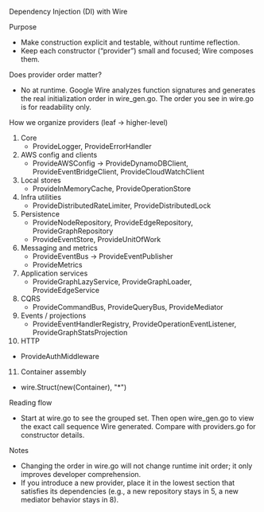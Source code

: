 Dependency Injection (DI) with Wire

Purpose
- Make construction explicit and testable, without runtime reflection.
- Keep each constructor (“provider”) small and focused; Wire composes them.

Does provider order matter?
- No at runtime. Google Wire analyzes function signatures and generates the real initialization order in wire_gen.go. The order you see in wire.go is for readability only.

How we organize providers (leaf → higher-level)
1) Core
   - ProvideLogger, ProvideErrorHandler
2) AWS config and clients
   - ProvideAWSConfig → ProvideDynamoDBClient, ProvideEventBridgeClient, ProvideCloudWatchClient
3) Local stores
   - ProvideInMemoryCache, ProvideOperationStore
4) Infra utilities
   - ProvideDistributedRateLimiter, ProvideDistributedLock
5) Persistence
   - ProvideNodeRepository, ProvideEdgeRepository, ProvideGraphRepository
   - ProvideEventStore, ProvideUnitOfWork
6) Messaging and metrics
   - ProvideEventBus → ProvideEventPublisher
   - ProvideMetrics
7) Application services
   - ProvideGraphLazyService, ProvideGraphLoader, ProvideEdgeService
8) CQRS
   - ProvideCommandBus, ProvideQueryBus, ProvideMediator
9) Events / projections
   - ProvideEventHandlerRegistry, ProvideOperationEventListener, ProvideGraphStatsProjection
10) HTTP
   - ProvideAuthMiddleware
11) Container assembly
   - wire.Struct(new(Container), "*")

Reading flow
- Start at wire.go to see the grouped set. Then open wire_gen.go to view the exact call sequence Wire generated. Compare with providers.go for constructor details.

Notes
- Changing the order in wire.go will not change runtime init order; it only improves developer comprehension.
- If you introduce a new provider, place it in the lowest section that satisfies its dependencies (e.g., a new repository stays in 5, a new mediator behavior stays in 8).